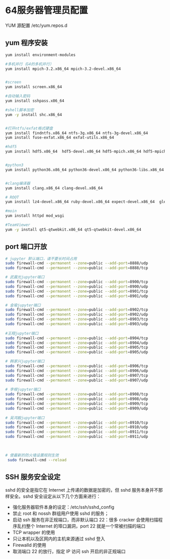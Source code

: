 <!-- Setup64.md --- 
;; 
;; Description: 
;; Author: Hongyi Wu(吴鸿毅)
;; Email: wuhongyi@qq.com 
;; Created: 二 8月  6 17:10:20 2019 (+0800)
;; Last-Updated: 五 3月 20 16:48:57 2020 (+0800)
;;           By: Hongyi Wu(吴鸿毅)
;;     Update #: 14
;; URL: http://wuhongyi.cn -->

# 64服务器管理员配置

YUM 源配置  /etc/yum.repos.d


## yum 程序安装

```bash
yum install environment-modules

#多机并行（G4的多机并行）
yum install mpich-3.2.x86_64 mpich-3.2-devel.x86_64


#screen
yum install screen.x86_64

#自动输入密码
yum install sshpass.x86_64

#shell脚本加密
yum -y install shc.x86_64


#打开ntfs/exfat格式硬盘
yum install findntfs.x86_64 ntfs-3g.x86_64 ntfs-3g-devel.x86_64
yum install fuse-exfat.x86_64 exfat-utils.x86_64

#hdf5
yum install hdf5.x86_64  hdf5-devel.x86_64 hdf5-mpich.x86_64 hdf5-mpich-devel.x86_64  hdf5-openmpi.x86_64 hdf5-openmpi-devel.x86_64


#python3
yum install python36.x86_64 python36-devel.x86_64 python36-libs.x86_64 python36-tkinter.x86_64 python36-pip.noarch python36-cffi.x86_64 python36-cryptography.x86_64 python36-cryptography-vectors.noarch python36-decorator.noarch python36-idna.noarch python36-ipython_genutils.noarch python36-ply.noarch python36-pyasn1.noarch python36-pycparser.noarch python36-six.noarch python36-traitlets.noarch python36-mysql.x86_64 python36-jinja2.noarch


#clang编译器
yum install clang.x86_64 clang-devel.x86_64

# ROOT
yum install lz4-devel.x86_64 ruby-devel.x86_64 expect-devel.x86_64  glew.x86_64 gsl-devel.x86_64 libxml2-static.x86_64 R.x86_64 R-RInside.x86_64 R-RInside-devel.x86_64 R-Rcpp.x86_64 R-Rcpp-devel.x86_64 cfitsio.x86_64 cfitsio-devel.x86_64 davix.x86_64 davix-devel.x86_64 ftgl.x86_64 ftgl-devel.x86_64 gfal2.x86_64 gfal2-all.x86_64 gfal2-devel.x86_64 mysql++.x86_64 mysql++-devel.x86_64 pythia8.x86_64 pythia8-devel.x86_64 unuran.x86_64 unuran-devel.x86_64 xrootd.x86_64 xrootd-client.x86_64 xrootd-client-devel.x86_64 xrootd-devel.x86_64

#moin
yum install httpd mod_wsgi

#TeamViewer
yum -y install qt5-qtwebkit.x86_64 qt5-qtwebkit-devel.x86_64
```

 ## port 端口开放
 
 ```bash
 # jupyter 默认端口，请不要长时间占用
 sudo firewall-cmd --permanent --zone=public --add-port=8888/udp
 sudo firewall-cmd --permanent --zone=public --add-port=8888/tcp
 
 # 武晨光jupyter端口
 sudo firewall-cmd --permanent --zone=public --add-port=8900/tcp
 sudo firewall-cmd --permanent --zone=public --add-port=8900/udp
 sudo firewall-cmd --permanent --zone=public --add-port=8901/tcp
 sudo firewall-cmd --permanent --zone=public --add-port=8901/udp
 
 # 金瑜jupyter端口
 sudo firewall-cmd --permanent --zone=public --add-port=8902/tcp
 sudo firewall-cmd --permanent --zone=public --add-port=8902/udp
 sudo firewall-cmd --permanent --zone=public --add-port=8903/tcp
 sudo firewall-cmd --permanent --zone=public --add-port=8903/udp
  
 #王翔jupyter端口
 sudo firewall-cmd --permanent --zone=public --add-port=8904/tcp
 sudo firewall-cmd --permanent --zone=public --add-port=8904/udp
 sudo firewall-cmd --permanent --zone=public --add-port=8905/tcp
 sudo firewall-cmd --permanent --zone=public --add-port=8905/udp
 
 # 韩家兴jupyter端口
 sudo firewall-cmd --permanent --zone=public --add-port=8906/tcp
 sudo firewall-cmd --permanent --zone=public --add-port=8906/udp
 sudo firewall-cmd --permanent --zone=public --add-port=8907/tcp
 sudo firewall-cmd --permanent --zone=public --add-port=8907/udp
  
 # 李根jupyter端口
 sudo firewall-cmd --permanent --zone=public --add-port=8908/tcp
 sudo firewall-cmd --permanent --zone=public --add-port=8908/udp
 sudo firewall-cmd --permanent --zone=public --add-port=8909/tcp
 sudo firewall-cmd --permanent --zone=public --add-port=8909/udp
  
 # 吴鸿毅jupyter端口
 sudo firewall-cmd --permanent --zone=public --add-port=8910/tcp
 sudo firewall-cmd --permanent --zone=public --add-port=8910/udp
 sudo firewall-cmd --permanent --zone=public --add-port=8911/tcp
 sudo firewall-cmd --permanent --zone=public --add-port=8911/udp
  
  
 
 # 使最新的防火墙设置规则生效
  sudo firewall-cmd --reload
 ```

## SSH 服务安全设定
sshd 的安全是指它在 Internet 上传递的数据是加密的，但 sshd 服务本身并不那样安全。sshd 安全设定从以下几个方面来进行：
* 强化服务器软件本身的设定：/etc/ssh/sshd_config
 * 禁止 root 和 nossh 群组用户使用 sshd 的服务；
* 启动 ssh 服务在非正规端口，而非默认端口 22：很多 cracker 会使用扫描程序乱扫整个 Internet 的埠口漏洞，port 22 就是一个常被扫描的端口
* TCP wrapper 的使用
 * 只让本机以及区网内的主机来源通过 sshd 登入
* Firewalld 的使用
 * 取消端口 22 的放行，指定 IP 访问 ssh 开启的非正规端口



<!-- Setup64.md ends here -->
